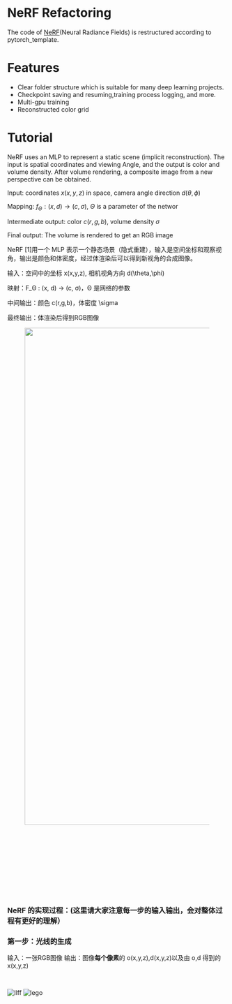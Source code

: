 NeRF Refactoring
=====
The code of [NeRF](https://arxiv.org/pdf/2003.08934.pdf)(Neural Radiance Fields) is restructured according to pytorch_template.

# Features
* Clear folder structure which is suitable for many deep learning projects.
* Checkpoint saving and resuming,training process logging, and more.
* Multi-gpu training
* Reconstructed color grid

# Tutorial
NeRF uses an MLP to represent a static scene (implicit reconstruction). The input is spatial coordinates and viewing Angle, and the output is color and volume density. After volume rendering, a composite image from a new perspective can be obtained.  

Input: coordinates $x(x,y,z)$ in space, camera angle direction $d(\theta,\phi )$  

Mapping: $f_{\Theta }:(x,d) \to (c,\sigma )$, $\Theta$ is a parameter of the networ  

Intermediate output: color $c(r,g,b)$, volume density $\sigma$  

Final output: The volume is rendered to get an RGB image

NeRF [1]用一个 MLP 表示一个静态场景（隐式重建），输入是空间坐标和观察视角，输出是颜色和体密度，经过体渲染后可以得到新视角的合成图像。</p><p data-pid="zdVjlg7v">输入：空间中的坐标 <span class="ztext-math" data-eeimg="1" data-tex="x(x,y,z)">x(x,y,z)</span>, 相机视角方向 <span class="ztext-math" data-eeimg="1" data-tex="d(\theta,\phi)">d(\theta,\phi)</span> </p><p data-pid="MIUEjad0">映射：<span class="ztext-math" data-eeimg="1" data-tex="F_Θ : (x, d) → (c, σ)">F_Θ : (x, d) → (c, σ)</span>，<span class="ztext-math" data-eeimg="1" data-tex="Θ">Θ</span> 是网络的参数</p><p data-pid="Eu3PzCCB">中间输出：颜色 <span class="ztext-math" data-eeimg="1" data-tex="c(r,g,b)">c(r,g,b)</span>，体密度 <span class="ztext-math" data-eeimg="1" data-tex="\sigma">\sigma</span> </p><p data-pid="2JfMezMc">最终输出：体渲染后得到RGB图像</p><figure data-size="normal"><noscript><img src="https://pic1.zhimg.com/v2-69095a4acc5aa356d2b1e8eaf907b160_b.jpg" data-caption="" data-size="normal" data-rawwidth="1139" data-rawheight="347" class="origin_image zh-lightbox-thumb" width="1139" data-original="https://pic1.zhimg.com/v2-69095a4acc5aa356d2b1e8eaf907b160_r.jpg"/></noscript><img src="data:image/svg+xml;utf8,&lt;svg xmlns=&#39;http://www.w3.org/2000/svg&#39; width=&#39;1139&#39; height=&#39;347&#39;&gt;&lt;/svg&gt;" data-caption="" data-size="normal" data-rawwidth="1139" data-rawheight="347" class="origin_image zh-lightbox-thumb lazy" width="1139" data-original="https://pic1.zhimg.com/v2-69095a4acc5aa356d2b1e8eaf907b160_r.jpg" data-actualsrc="https://pic1.zhimg.com/v2-69095a4acc5aa356d2b1e8eaf907b160_b.jpg" data-original-token="v2-886ad8377695f5a1d7730ac01f44381d"/></figure><p class="ztext-empty-paragraph"><br/></p><h3>NeRF 的实现过程：(这里请大家注意每一步的输入输出，会对整体过程有更好的理解）</h3><h3>第一步：光线的生成</h3><p data-pid="NY2tvbwm">         输入：一张RGB图像      输出：图像<b>每个像素</b>的 <span class="ztext-math" data-eeimg="1" data-tex="o(x,y,z),d(x,y,z)">o(x,y,z),d(x,y,z)</span>以及由 <span class="ztext-math" data-eeimg="1" data-tex="o,d">o,d</span> 得到的 <span class="ztext-math" data-eeimg="1" data-tex="x(x,y,z)">x(x,y,z)</span> </p><p data-pid="dVI9SsBB">​

![llff](https://github.com/PatrioticDedicated/Result/blob/main/gif/llff.gif)
![lego](https://user-images.githubusercontent.com/61340340/236772533-a7d382ab-2155-47f1-8c57-87efa8949ec2.gif)

